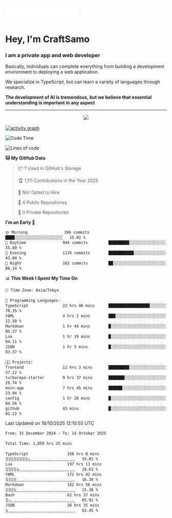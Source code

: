 <img src="images/header.svg"></img>

# Hey, I'm CraftSamo

### I am a private app and web developer

Basically, individuals can complete everything from building a development
environment to deploying a web application.

We specialize in TypeScript, but can learn a variety of languages through
research.

**The development of AI is tremendous, but we believe that essential
understanding is important in any aspect**

---

<p align="center">
  <img alig src="https://github-profile-trophy.vercel.app/?username=craftsamo&theme=onedark&column=-1" />
</p>

[![activity graph](https://github-readme-activity-graph.vercel.app/graph?username=craftsamo&theme=github-dark-dimmed&custom_title=Guilyx%20Activity%20Graph&hide_border=true)](https://github.com/ashutosh00710/github-readme-activity-graph)

<!--START_SECTION:waka-->
![Code Time](http://img.shields.io/badge/Code%20Time-1%2C059%20hrs%2025%20mins-blue)

![Lines of code](https://img.shields.io/badge/From%20Hello%20World%20I%27ve%20Written-655.5%20thousand%20lines%20of%20code-blue)

**🐱 My GitHub Data** 

> 📦 ? Used in GitHub's Storage 
 > 
> 🏆 1,111 Contributions in the Year 2025
 > 
> 🚫 Not Opted to Hire
 > 
> 📜 4 Public Repositories 
 > 
> 🔑 0 Private Repositories 
 > 
**I'm an Early 🐤** 

```text
🌞 Morning                396 commits         ████░░░░░░░░░░░░░░░░░░░░░   15.02 % 
🌆 Daytime                944 commits         █████████░░░░░░░░░░░░░░░░   35.80 % 
🌃 Evening                1135 commits        ███████████░░░░░░░░░░░░░░   43.04 % 
🌙 Night                  162 commits         ██░░░░░░░░░░░░░░░░░░░░░░░   06.14 % 
```


📊 **This Week I Spent My Time On** 

```text
🕑︎ Time Zone: Asia/Tokyo

💬 Programming Languages: 
TypeScript               22 hrs 46 mins      ██████████████████░░░░░░░   70.35 % 
YAML                     4 hrs 2 mins        ███░░░░░░░░░░░░░░░░░░░░░░   12.50 % 
Markdown                 1 hr 44 mins        █░░░░░░░░░░░░░░░░░░░░░░░░   05.37 % 
Lua                      1 hr 19 mins        █░░░░░░░░░░░░░░░░░░░░░░░░   04.11 % 
JSON                     1 hr 5 mins         █░░░░░░░░░░░░░░░░░░░░░░░░   03.37 % 

🐱‍💻 Projects: 
frontend                 12 hrs 3 mins       █████████░░░░░░░░░░░░░░░░   37.22 % 
turborepo-starter        9 hrs 37 mins       ███████░░░░░░░░░░░░░░░░░░   29.74 % 
main-app                 7 hrs 45 mins       ██████░░░░░░░░░░░░░░░░░░░   23.94 % 
config                   1 hr 28 mins        █░░░░░░░░░░░░░░░░░░░░░░░░   04.56 % 
github                   43 mins             █░░░░░░░░░░░░░░░░░░░░░░░░   02.22 % 
```


 Last Updated on 16/10/2025 12:10:55 UTC
<!--END_SECTION:waka-->

<!--START_SECTION:waka-simple-->

```text
From: 15 December 2024 - To: 14 October 2025

Total Time: 1,059 hrs 25 mins

TypeScript                 358 hrs 8 mins  ⣿⣿⣿⣿⣿⣿⣿⣿⣦⣀⣀⣀⣀⣀⣀⣀⣀⣀⣀⣀⣀⣀⣀⣀⣀   33.81 %
Lua                        197 hrs 11 mins ⣿⣿⣿⣿⣶⣀⣀⣀⣀⣀⣀⣀⣀⣀⣀⣀⣀⣀⣀⣀⣀⣀⣀⣀⣀   18.61 %
YAML                       172 hrs 42 mins ⣿⣿⣿⣿⣀⣀⣀⣀⣀⣀⣀⣀⣀⣀⣀⣀⣀⣀⣀⣀⣀⣀⣀⣀⣀   16.30 %
Markdown                   162 hrs 56 mins ⣿⣿⣿⣷⣀⣀⣀⣀⣀⣀⣀⣀⣀⣀⣀⣀⣀⣀⣀⣀⣀⣀⣀⣀⣀   15.38 %
Bash                       62 hrs 37 mins  ⣿⣦⣀⣀⣀⣀⣀⣀⣀⣀⣀⣀⣀⣀⣀⣀⣀⣀⣀⣀⣀⣀⣀⣀⣀   05.91 %
JSON                       36 hrs 35 mins  ⣷⣀⣀⣀⣀⣀⣀⣀⣀⣀⣀⣀⣀⣀⣀⣀⣀⣀⣀⣀⣀⣀⣀⣀⣀   03.45 %
```

<!--END_SECTION:waka-simple-->
